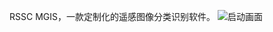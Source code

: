 RSSC MGIS，一款定制化的遥感图像分类识别软件。
![启动画面](https://github.com/Error-Chtholly/RSSC-MGIS/assets/163730294/034c0846-eaa4-4255-b13d-f4e51e945e14)
